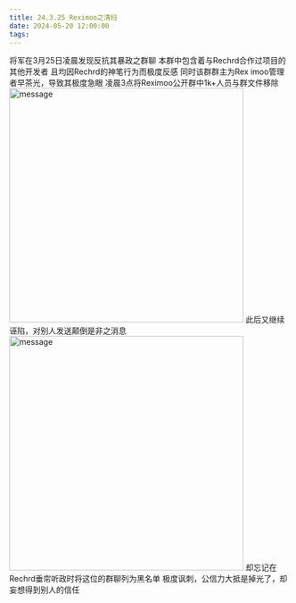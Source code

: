 ```yaml
---
title: 24.3.25 Reximoo之清扫
date: 2024-05-20 12:00:00
tags:
---
```


将军在3月25日凌晨发现反抗其暴政之群聊
本群中包含着与Rechrd合作过项目的其他开发者
且均因Rechrd的神笔行为而极度反感
同时该群群主为Rex imoo管理者早茶光，导致其极度急眼
凌晨3点将Reximoo公开群中1k+人员与群文件移除
<img src="/images/message8.jpg" alt="message" style="width:30em">
此后又继续诬陷，对别人发送颠倒是非之消息
<img src="/images/message9.jpg" alt="message" style="width:30em">
却忘记在Rechrd垂帘听政时将这位的群聊列为黑名单
极度讽刺，公信力大抵是掉光了，却妄想得到别人的信任
